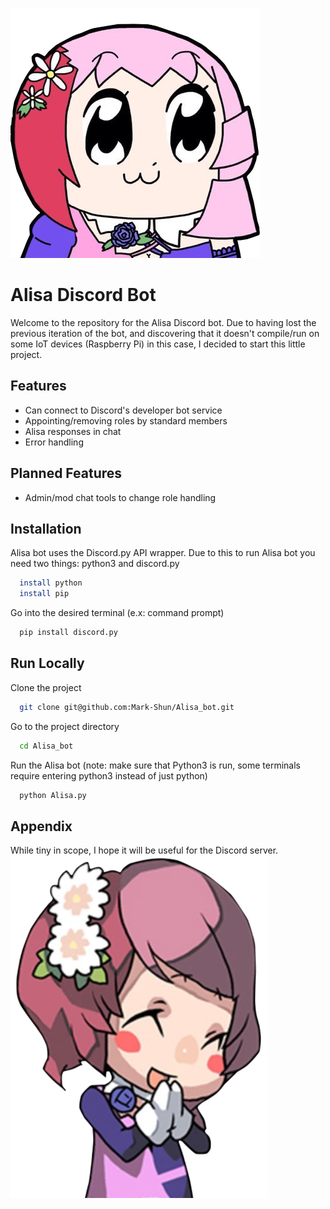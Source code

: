 
![Alisa sleeping](./images/Arisa.png?raw=true "Title")
# Alisa Discord Bot

Welcome to the repository for the Alisa Discord bot. Due to having lost the previous iteration of the bot, and discovering that it doesn't compile/run on some IoT devices (Raspberry Pi) in this case, I decided to start this little project.

## Features

- Can connect to Discord's developer bot service
- Appointing/removing roles by standard members
- Alisa responses in chat
- Error handling


## Planned Features
- Admin/mod chat tools to change role handling

## Installation

Alisa bot uses the Discord.py API wrapper.
Due to this to run Alisa bot you need two things: python3 and discord.py

```bash
  install python
  install pip
```

Go into the desired terminal (e.x: command prompt)

```bash
  pip install discord.py
```
    
## Run Locally

Clone the project

```bash
  git clone git@github.com:Mark-Shun/Alisa_bot.git
```

Go to the project directory

```bash
  cd Alisa_bot
```

Run the Alisa bot (note: make sure that Python3 is run, some terminals require entering python3 instead of just python)

```bash
  python Alisa.py
```


## Appendix
While tiny in scope, I hope it will be useful for the Discord server.
![Alisa happy](./images/AlisaHappy.png?raw=true "Title")

